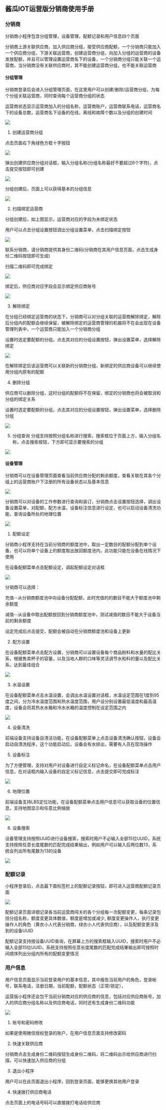 ## 酱瓜IOT运营版分销商使用手册

### 分销商

分销商小程序包含分组管理，设备管理，配额记录和用户信息四个页面

分销商上游关联供应商，加入供应商分组，接受供应商配额，一个分销商只能加入一个供应商分组，下游关联运营商，创建运营商分组，向加入分组的运营商的设备发放配额，并且可以管理设置运营商名下的设备，一个分销商分组只能关联一个运营商，当分销商没有关联供应商时，其不能创建运营商分组，也不能关联运营商

#### 分组管理

分销商登录后会进入分组管理页面，在这里用户可以创建/删除/运营商分组，为每个分组关联运营商，同时查询每个运营商分组的状态

运营商状态显示运营商加入的分组名称，运营商账户，运营商联系电话，运营商名下的设备总数，运营商名下设备的在线，离线和故障个数以及分组的创建时间

![](https://upload-images.jianshu.io/upload_images/11115937-f7be709155b2dba4.png?imageMogr2/auto-orient/strip%7CimageView2/2/w/1240)

1. 创建运营商分组

点击页面右下角绿色方框十字按钮

![](https://upload-images.jianshu.io/upload_images/11115937-3abeadf307aa6356.png?imageMogr2/auto-orient/strip%7CimageView2/2/w/1240)

弹出创建供应商分组对话框，输入分组名称(分组名称最好不要超过6个字符)，点击提交按钮即可创建

![](https://upload-images.jianshu.io/upload_images/11115937-2239116317f1531a.png?imageMogr2/auto-orient/strip%7CimageView2/2/w/1240)

分组创建后，页面上可以获得基本的分组信息

![](https://upload-images.jianshu.io/upload_images/11115937-7971165452a433b8.png?imageMogr2/auto-orient/strip%7CimageView2/2/w/1240)

2. 扫描绑定运营商

分组创建后，如上图显示，运营商对应的字段为未绑定状态

用户可以点击分组设置按钮调出分组设置菜单，点击扫描绑定按钮

![](https://upload-images.jianshu.io/upload_images/11115937-f5f1a36e1d5b20be.png?imageMogr2/auto-orient/strip%7CimageView2/2/w/1240)


联系分销商，请分销商提供其身份二维码(分销商在其用户信息页面，点击生成身份二维码按钮即可生成)

扫描二维码即可完成绑定

![](https://upload-images.jianshu.io/upload_images/11115937-191b855a556f5307.png?imageMogr2/auto-orient/strip%7CimageView2/2/w/1240)

绑定后，供应商对应字段会显示绑定供应商账号

![](https://upload-images.jianshu.io/upload_images/11115937-b7afca2558885311.png?imageMogr2/auto-orient/strip%7CimageView2/2/w/1240)

3. 解除绑定

在分组已经绑定运营商的状态下，分销商可以对分组关联的运营商解除绑定，解除后分组内的配额会继续保留，被解除绑定的运营商管理的机器将不在会出现在设备管理列表中，一个运营商只能加入一个分销商分组

设置时选定要配额的分组，点击其对应的分组设置按钮，弹出设置菜单，选择解除绑定

![](https://upload-images.jianshu.io/upload_images/11115937-af4f9b322081de68.png?imageMogr2/auto-orient/strip%7CimageView2/2/w/1240)

在解除绑定后该运营商可以关联新的分销商分组，新绑定的供应商设备可以继续使用分组内原有的配额

4. 删除分组

供应商可以删除分组，这时分组的配额将不在保留，绑定的分销商也将会被取消和分组的绑定关系

设置时选定要配额的分组，点击其对应的分组设置按钮，弹出设置菜单，选择删除分组

![](https://upload-images.jianshu.io/upload_images/11115937-5fa5088416a554b7.png?imageMogr2/auto-orient/strip%7CimageView2/2/w/1240)

5. 分组查询
分组支持按照分组名称进行搜索，搜索框位于页面上方，输入分组名称，点击搜索按钮，下方即可显示要搜索的分组

![](https://upload-images.jianshu.io/upload_images/11115937-a5772dead255ba49.png?imageMogr2/auto-orient/strip%7CimageView2/2/w/1240)

#### 设备管理

分销商可以在设备管理页面查看当前供应商分配的剩余额度，查看关联在其各个分组上的运营商账户下注册的所有设备状态以及基本信息

![](https://upload-images.jianshu.io/upload_images/11115937-0d5c3644fdaeab84.png?imageMogr2/auto-orient/strip%7CimageView2/2/w/1240)

分销商可以对设备的工作参数进行查询和装订，分销商点击设置按钮选择，调出设备设置菜单，对配额，配方水温，设备标注信息进行设定，也可以启动设备清洗功能，查询设备所处的地理位置

![](https://upload-images.jianshu.io/upload_images/11115937-4aacd9ad94e08d93.png?imageMogr2/auto-orient/strip%7CimageView2/2/w/1240)

1. 配额设定

分销商小程序支持在当前分销商的额度池中，取出一定数目的配额分配到单个设备，也可以将单个设备上的额度取出放回额度池内，此功能只能在设备在线情况下使用

在设备配额菜单点击配额设定，调起配额设定对话框

![](https://upload-images.jianshu.io/upload_images/11115937-dc71633bfd9479e8.png?imageMogr2/auto-orient/strip%7CimageView2/2/w/1240)

分销商可以选择：

充值--从分销商额度池中向设备分配配额，此时充值的的数目不能大于额度池中剩余额度

减值--从设备中取出配额放回到分销商额度池中，测试减值的数目不能大于设备当前的剩余额度

设定完成后点击提交，配额会被自动在分销商额度池和设备上更新

2. 配方设置

在设备配额菜单点击配方设置，分销商可以设置设备每个商品粉料和水量的配比关系，根据售卖杯子的容量，以及当地人群的口味等灵活调节水和料的量以及配比关系，达到最佳组合

![](https://upload-images.jianshu.io/upload_images/11115937-127acf90b8dc8b4a.png?imageMogr2/auto-orient/strip%7CimageView2/2/w/1240)

3. 水温设置

在设备配额菜单点击水温设置，会调出水温设置对话框，水温设定范围在1度到95度之间，分为冷水温度范围和热水温度范围，用户设分别设置最低温度和最高温度，设备会将其热水水箱和冷水水箱的温度控制在设定范围之内

![](https://upload-images.jianshu.io/upload_images/11115937-537c297cfc610e22.png?imageMogr2/auto-orient/strip%7CimageView2/2/w/1240)

4. 设备清洗

前端设备支持设备自清洁功能，在设备配额菜单上点击设备清洗确认按钮，设备会启动自清洗程序，这个功能启动后，设备会有水排出，需要有人员在现场操作

5. 设备标注

为了方便管理，支持对用户对设备进行自定义标记命名，在设备配额菜单点击用户信息，在对话框内输入设备的自定义标记信息，点击提交即可完成标注

![](https://upload-images.jianshu.io/upload_images/11115937-196c5b04f7e81ab2.png?imageMogr2/auto-orient/strip%7CimageView2/2/w/1240)

6. 地理位置

前端设备支持LBS定位功能，在设备配额菜单点击用户信息可以获取设备的位置信息，支持地图显示和任意比例缩放

![](https://upload-images.jianshu.io/upload_images/11115937-7b646946b4f97171.png?imageMogr2/auto-orient/strip%7CimageView2/2/w/1240)

8. 设备搜索

设备管理支持按照UUID进行设备搜索，搜索时用户不必输入全部15位UUID，系统支持按照任意长度尾数的匹配完成结果输出，例如用户可以输入后两位数13，系统会列出所有尾数为13的设备

![](https://upload-images.jianshu.io/upload_images/11115937-731de026ba87c388.png?imageMogr2/auto-orient/strip%7CimageView2/2/w/1240)

### 配额记录

小程序登录后，点击最下面标签栏上的配额记录按钮，即可进入运营商配额记录页面

![](https://upload-images.jianshu.io/upload_images/11115937-49414569341dfd05.png?imageMogr2/auto-orient/strip%7CimageView2/2/w/1240)

配额记录页面详细记录各当前运营商闯关的各个分组每一次配额变更，每条记录包括分组名称，额度变更具体数值，额度是增加或减少, 额度变更操作人，执行变更操作人的角色（黄衣小人代表分销商，绿衣小人代表供应商），以及配额变更涉及到的设备UUID

配额记录支持按设备UUID查询，在屏幕上方的搜索框输入UUID，搜索时用户不必输入全部15位UUID，系统支持按照任意长度尾数的匹配完成结果输出即可按照时间顺序列出分组内所有的配额变更情况

### 用户信息

用户信息页面显示当前登录用户的基本信息，其中报告当前用户的角色，登录帐号，联系电话，注册日期，当前配额，配额状态（正常/锁定），

运营版小程序还会包干当前分销商对应的供应商的信息，包括对应供应商账号，加入的供应商分组名称以及供应商电话，同时还有生成身份二维码功能

![](https://upload-images.jianshu.io/upload_images/11115937-1a29da42296e7294.png?imageMogr2/auto-orient/strip%7CimageView2/2/w/1240)

1. 账号和密码修改

如果是使用微信授权登录的账户，在用户信息页面支持修改密码

2. 快速关联供应商

分销商点击生成身份二维码按钮生成身份二维码，将二维码出示给供应商进行扫描，可以快速加入供应商的分组

3. 退出小程序

用户可以在此页面退出小程序，回到登录页面，能够更换其他用户登录

4. 快速拨打供应商电话

点击页面上的电话号码可以直接拨打电话给供应商
